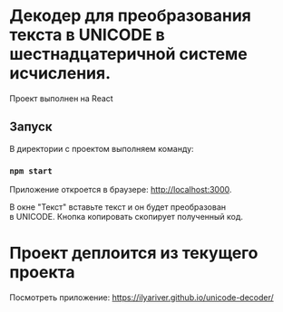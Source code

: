 # Декодер для преобразования текста в UNICODE в шестнадцатеричной системе исчисления.

Проект выполнен на React

## Запуск

В директории с проектом выполняем команду:

### `npm start`

Приложение откроется в браузере: [http://localhost:3000](http://localhost:3000).

В окне "Текст" вставьте текст и он будет преобразован \
в UNICODE. Кнопка копировать скопирует полученный код.

# Проект деплоится из текущего проекта

Посмотреть приложение: https://ilyariver.github.io/unicode-decoder/
